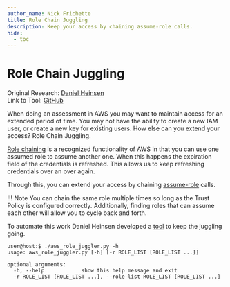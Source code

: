 ```yaml
---
author_name: Nick Frichette
title: Role Chain Juggling
description: Keep your access by chaining assume-role calls.
hide:
  - toc
---
```


# Role Chain Juggling

Original Research: [Daniel Heinsen](https://twitter.com/hotnops)  
Link to Tool: [GitHub](https://github.com/hotnops/AWSRoleJuggler/)

When doing an assessment in AWS you may want to maintain access for an extended period of time. You may not have the ability to create a new IAM user, or create a new key for existing users. How else can you extend your access? Role Chain Juggling.

[Role chaining](https://docs.aws.amazon.com/IAM/latest/UserGuide/id_roles_terms-and-concepts.html#Role%20chaining) is a recognized functionality of AWS in that you can use one assumed role to assume another one. When this happens the expiration field of the credentials is refreshed. This allows us to keep refreshing credentials over an over again.

Through this, you can extend your access by chaining [assume-role](https://awscli.amazonaws.com/v2/documentation/api/latest/reference/sts/assume-role.html) calls.

!!! Note
    You can chain the same role multiple times so long as the Trust Policy is configured correctly. Additionally, finding roles that can assume each other will allow you to cycle back and forth.

To automate this work Daniel Heinsen developed a [tool](https://github.com/hotnops/AWSRoleJuggler/) to keep the juggling going.

```
user@host:$ ./aws_role_juggler.py -h
usage: aws_role_juggler.py [-h] [-r ROLE_LIST [ROLE_LIST ...]]

optional arguments:
  -h, --help            show this help message and exit
  -r ROLE_LIST [ROLE_LIST ...], --role-list ROLE_LIST [ROLE_LIST ...]
```